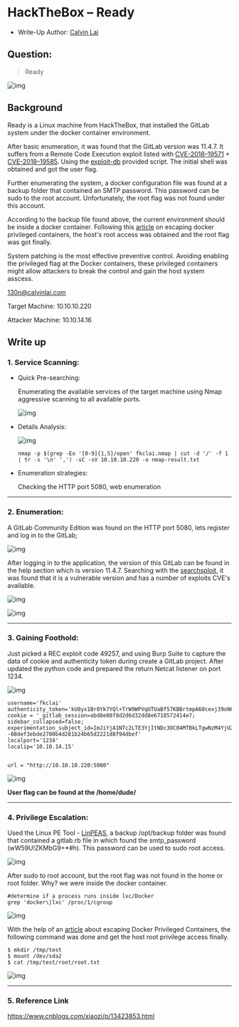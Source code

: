 # HackTheBox – Ready

- Write-Up Author: [Calvin Lai](http://security.calvinlai.com)

## **Question:**
> Ready

![img](./img/1.png)

## Background

Ready is a Linux machine from HackTheBox, that installed the GitLab system under the docker container environment.

After basic enumeration, it was found that the GitLab version was 11.4.7. It suffers from a Remote Code Execution exploit listed with [CVE-2018–19571](https://cve.mitre.org/cgi-bin/cvename.cgi?name=CVE-2018-19571) + [CVE-2018–19585](https://nvd.nist.gov/vuln/detail/CVE-2018-19585). Using the [exploit-db](https://www.exploit-db.com/exploits/49257) provided script. The initial shell was obtained and got the user flag.

Further enumerating the system, a docker configuration file was found at a backup folder that contained an SMTP password. This password can be sudo to the root account.  Unfortunately, the root flag was not found under this account.

According to the backup file found above, the current environment should be inside a docker container. Following this [article](https://betterprogramming.pub/escaping-docker-privileged-containers-a7ae7d17f5a1) on escaping docker privileged containers, the host's root access was obtained and the root flag was got finally.

System patching is the most effective preventive control. Avoiding enabling the privileged flag at the Docker containers, these privileged containers might allow attackers to break the control and gain the host system asscess.   

130n@calvinlai.com

Target Machine: 10.10.10.220

Attacker Machine: 10.10.14.16

## Write up
### 1. Service Scanning:

- Quick Pre-searching:

	Enumerating the available services of the target machine using Nmap aggressive scanning to all available ports. 

	![img](./img/2.png)

- Details Analysis:

	![img](./img/3.png)

	```
	nmap -p $(grep -Eo '[0-9]{1,5}/open' fkclai.nmap | cut -d '/' -f 1 | tr -s '\n' ',') -sC -sV 10.10.10.220 -o nmap-result.txt
	```

- Enumeration strategies:

	Checking the HTTP port 5080, web enumeration

***
### 2. Enumeration:

A GitLab Community Edition was found on the HTTP port 5080, lets register and log in to the GitLab;

![img](./img/4.png)

After logging in to the application, the version of this GitLab can be found in the help section which is version 11.4.7. Searching with the [searchsploit](https://www.offensive-security.com/offsec/edb-searchsploit-update-2020/),  it was found that it is a vulnerable version and has a number of exploits CVE's available.

![img](./img/5.png)

![img](./img/6.png)


***
### 3. Gaining Foothold:

Just picked a REC exploit code 49257, and using Burp Suite to capture the data of cookie and authenticity token during create a GitLab project. After updated the python code and prepared the return Netcat listener on port 1234.

![img](./img/7.png)

```
username='fkclai'
authenticity_token='kU0yx1Br8Yk7YQl+TrW9WPVqUTUaBf57KBBrtmpA60cexj39oN6dTKOfWJ5f6yv/WlTPHd6jntiC6xCCPDzP4w=='
cookie = '_gitlab_session=abd8e08f8d2d6d32dd8e6718572414e7; sidebar_collapsed=false; experimentation_subject_id=ImJiYjA1NTc2LTE3YjItNDc3OC04MTBkLTgwNzM4YjU2YmI2NSI%3D--08def3ebde2700b4d281b24b65d2221d8f94dbef'
localport='1234'
localip='10.10.14.15'


url = "http://10.10.10.220:5080"
```

![img](./img/8.png)

**User flag can be found at the /home/dude/**


***
### 4. Privilege Escalation:

Used the Linux PE Tool - [LinPEAS](https://github.com/carlospolop/privilege-escalation-awesome-scripts-suite/tree/master/linPEAS), a backup /opt/backup folder was found that contained a gitlab.rb file in which found the smtp_password (wW59U!ZKMbG9+\*#h). This password can be used to sudo root access. 

![img](./img/9.png)

After sudo to root account, but the root flag was not found in the home or root folder. Why? we were inside the docker container. 

```
#determine if a process runs inside lxc/Docker
grep 'docker\|lxc' /proc/1/cgroup
```

![img](./img/10.png)

With the help of an [article](https://medium.com/better-programming/escaping-docker-privileged-containers-a7ae7d17f5a1) about escaping Docker Privileged Containers, the following command was done and get the host root privilege access finally. 

```
$ mkdir /tmp/test
$ mount /dev/sda2
$ cat /tmp/test/root/root.txt
```

![img](./img/11.png)

***
### 5. Reference Link

https://www.cnblogs.com/xiaozi/p/13423853.html
